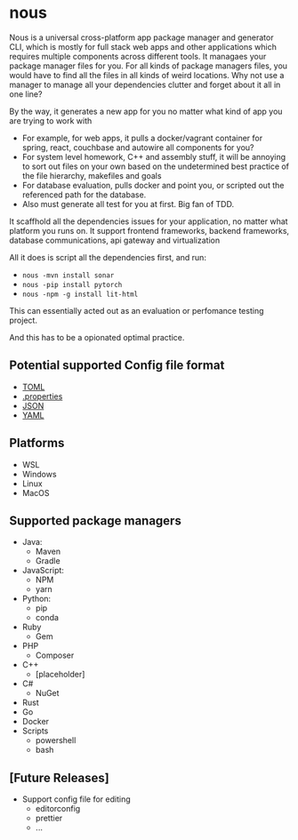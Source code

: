 # nous

Nous is a universal cross-platform app package manager and generator CLI, which is mostly for full stack web apps and other applications which requires multiple components across different tools.
It managaes your package manager files for you. For all kinds of package managers files, 
you would have to find all the files in all kinds of weird locations. Why not use a manager
to manage all your dependencies clutter and forget about it all in one line? 

By the way, it generates a new app for you no matter what kind of app you are trying to work with

- For example, for web apps, it pulls a docker/vagrant container for spring, react, couchbase and autowire all components for you?
- For system level homework, C++ and assembly stuff, it will be annoying to sort out files on your own based on the undetermined best practice of the file hierarchy, makefiles and goals 
- For database evaluation, pulls docker and point you, or scripted out the referenced path for the database.
- Also must generate all test for you at first. Big fan of TDD.

It scaffhold all the dependencies issues for your application, no matter what platform you runs on. 
It support frontend frameworks, backend frameworks, database communications, api gateway and virtualization

All it does is script all the dependencies first, and run:

- `nous -mvn install sonar`
- `nous -pip install pytorch` 
- `nous -npm -g install lit-html`

This can essentially acted out as an evaluation or perfomance testing project.

And this has to be a opionated optimal practice.

## Potential supported Config file format

- [TOML](https://en.wikipedia.org/wiki/TOML)
- [.properties](https://en.wikipedia.org/wiki/.properties)
- [JSON](https://en.wikipedia.org/wiki/JSON)
- [YAML](https://en.wikipedia.org/wiki/YAML) 

## Platforms
- WSL
- Windows
- Linux
- MacOS


## Supported package managers

- Java: 
    - Maven 
    - Gradle
- JavaScript:
    - NPM
    - yarn
- Python: 
    - pip
    - conda
- Ruby
    - Gem
- PHP
    - Composer
- C++
    - [placeholder]
- C#
    - NuGet
- Rust
- Go
- Docker
- Scripts
    - powershell
    - bash

## [Future Releases]
- Support config file for editing
    - editorconfig
    - prettier
    - ...